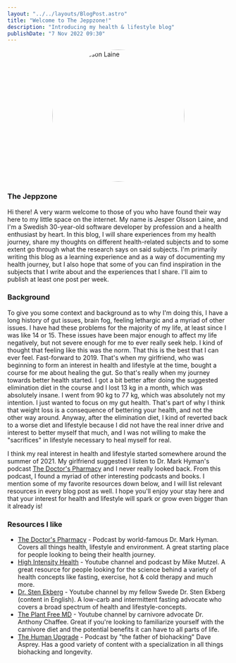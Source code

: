 ```yaml
---
layout: "../../layouts/BlogPost.astro"
title: "Welcome to The Jeppzone!"
description: "Introducing my health & lifestyle blog"
publishDate: "7 Nov 2022 09:30"
---
```


<div style="display:flex; justify-content:center; margin-bottom: 10px;">
<img src="/assets/blog/jesper_olsson_laine.jpg" alt="Jesper Olsson Laine" title="Jesper Olsson Laine" width="300px" style="border-radius: 50%;" />
</div>

### The Jeppzone

Hi there! A very warm welcome to those of you who have found their way here to my little space on the internet. My name is Jesper Olsson Laine, and I'm a Swedish 30-year-old software developer by profession and a health enthusiast by heart. In this blog, I will share experiences from my health journey, share my thoughts on different health-related subjects and to some extent go through what the research says on said subjects. I'm primarily writing this blog as a learning experience and as a way of documenting my health journey, but I also hope that some of you can find inspiration in the subjects that I write about and the experiences that I share. I'll aim to publish at least one post per week.

### Background

To give you some context and background as to why I'm doing this, I have a long history of gut issues, brain fog, feeling lethargic and a myriad of other issues. I have had these problems for the majority of my life, at least since I was like 14 or 15. These issues have been major enough to affect my life negatively, but not severe enough for me to ever really seek help. I kind of thought that feeling like this was the norm. That this is the best that I can ever feel. Fast-forward to 2019. That's when my girlfriend, who was beginning to form an interest in health and lifestyle at the time, bought a course for me about healing the gut. So that's really when my journey towards better health started. I got a bit better after doing the suggested elimination diet in the course and I lost 13 kg in a month, which was absolutely insane. I went from 90 kg to 77 kg, which was absolutely not my intention. I just wanted to focus on my gut health. That's part of why I think that weight loss is a consequence of bettering your health, and not the other way around. Anyway, after the elimination diet, I kind of reverted back to a worse diet and lifestyle because I did not have the real inner drive and interest to better myself that much, and I was not willing to make the "sacrifices" in lifestyle necessary to heal myself for real.

I think my real interest in health and lifestyle started somewhere around the summer of 2021. My girlfriend suggested I listen to Dr. Mark Hyman's podcast [The Doctor's Pharmacy](https://drhyman.com/blog/category/podcasts/) and I never really looked back. From this podcast, I found a myriad of other interesting podcasts and books. I mention some of my favorite resources down below, and I will list relevant resources in every blog post as well. I hope you'll enjoy your stay here and that your interest for health and lifestyle will spark or grow even bigger than it already is!

### Resources I like

- [The Doctor's Pharmacy](https://drhyman.com/blog/category/podcasts/) - Podcast by world-famous Dr. Mark Hyman. Covers all things health, lifestyle and environment. A great starting place for people looking to being their health journey.
- [High Intensity Health](https://www.youtube.com/c/Highintensityhealth) - Youtube channel and podcast by Mike Mutzel. A great resource for people looking for the science behind a variety of health concepts like fasting, exercise, hot & cold therapy and much more.
- [Dr. Sten Ekberg](https://www.youtube.com/c/drekberg) - Youtube channel by my fellow Swede Dr. Sten Ekberg (content in English). A low-carb and intermittent fasting advocate who covers a broad spectrum of health and lifestyle-concepts.
- [The Plant Free MD](https://www.youtube.com/channel/UCzoRyR_nlesKZuOlEjWRXQQ) - Youtube channel by carnivore advocate Dr. Anthony Chaffee. Great if you're looking to familiarize yourself with the carnivore diet and the potential benefits it can have to all parts of life.
- [The Human Upgrade](https://daveasprey.com/category/podcasts/) - Podcast by "the father of biohacking" Dave Asprey. Has a good variety of content with a specialization in all things biohacking and longevity.
